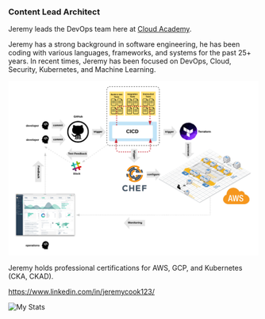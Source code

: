 ### Content Lead Architect
Jeremy leads the DevOps team here at [Cloud Academy](https://cloudacademy.com/).

Jeremy has a strong background in software engineering, he has been coding with various languages, frameworks, and systems for the past 25+ years. In recent times, Jeremy has been focused on DevOps, Cloud, Security, Kubernetes, and Machine Learning.

![DevOps](./images/devops.png)

Jeremy holds professional certifications for AWS, GCP, and Kubernetes (CKA, CKAD).

https://www.linkedin.com/in/jeremycook123/

![My Stats](https://github-readme-stats.vercel.app/api?username=jeremycook123)

